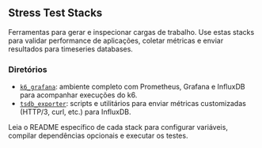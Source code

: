 ## Stress Test Stacks
Ferramentas para gerar e inspecionar cargas de trabalho. Use estas stacks para validar performance de aplicações, coletar
métricas e enviar resultados para timeseries databases.

### Diretórios
- [`k6_grafana`](k6_grafana/README.md): ambiente completo com Prometheus, Grafana e InfluxDB para acompanhar execuções do k6.
- [`tsdb_exporter`](tsdb_exporter/README.md): scripts e utilitários para enviar métricas customizadas (HTTP/3, curl, etc.) para InfluxDB.

Leia o README específico de cada stack para configurar variáveis, compilar dependências opcionais e executar os testes.
